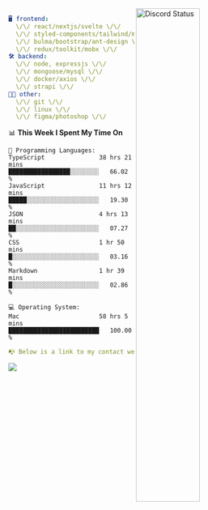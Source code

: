 
<a href="https://discord.com/users/279302975371870218" target="_blank">
    <img width="50%" align="right" alt="Discord Status" src="https://lanyard.cnrad.dev/api/279302975371870218?bg=161B22&borderRadius=5px%205px%200%200&hideTimestamp=true&idleMessage=Just%20chillin%27%20at%20the%20moment&animated=true">
</a>

```yaml
🖥️ frontend: 
  \/\/ react/nextjs/svelte \/\/
  \/\/ styled-components/tailwind/mui/
  \/\/ bulma/bootstrap/ant-design \/\/
  \/\/ redux/toolkit/mobx \/\/
🛠 backend: 
  \/\/ node, expressjs \/\/
  \/\/ mongoose/mysql \/\/
  \/\/ docker/axios \/\/
  \/\/ strapi \/\/
👨‍💻 other: 
  \/\/ git \/\/ 
  \/\/ linux \/\/
  \/\/ figma/photoshop \/\/
```
<!--START_SECTION:waka-->
📊 **This Week I Spent My Time On** 

```text
💬 Programming Languages: 
TypeScript               38 hrs 21 mins      █████████████████░░░░░░░░   66.02 % 
JavaScript               11 hrs 12 mins      █████░░░░░░░░░░░░░░░░░░░░   19.30 % 
JSON                     4 hrs 13 mins       ██░░░░░░░░░░░░░░░░░░░░░░░   07.27 % 
CSS                      1 hr 50 mins        █░░░░░░░░░░░░░░░░░░░░░░░░   03.16 % 
Markdown                 1 hr 39 mins        █░░░░░░░░░░░░░░░░░░░░░░░░   02.86 % 

💻 Operating System: 
Mac                      58 hrs 5 mins       █████████████████████████   100.00 % 
```


<!--END_SECTION:waka-->
```yaml
📭 Below is a link to my contact website 
```
<a href="https://mxns.xyz" target="_black"> <img src="https://img.shields.io/badge/website-161B22?style=for-the-badge&logo=About.me&logoColor=white"></img> <a/>
